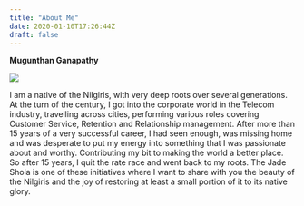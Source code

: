 ```yaml
---
title: "About Me"
date: 2020-01-10T17:26:44Z
draft: false
---
```


**Mugunthan Ganapathy**

![](../images/mugujeep.jpg)

I am a native of the Nilgiris, with very deep roots over several generations. At the turn of the century, I got into the corporate world in the Telecom industry, travelling across cities, performing various roles covering Customer Service, Retention and Relationship management. After more than 15 years of a very successful career, I had seen enough, was missing home and was desperate to put my energy into something that I was passionate about and worthy. Contributing my bit to making the world a better place. So after 15 years, I quit the rate race and went back to my roots. The Jade Shola is one of these initiatives where I want to share with you the beauty of the Nilgiris and the joy of restoring at least a small portion of it to its native glory. 

